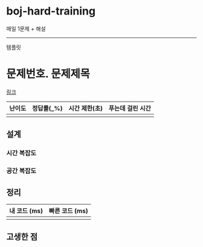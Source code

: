 # boj-hard-training
매일 1문제 + 해설

---

템플릿

# 문제번호. 문제제목

[링크](https://www.acmicpc.net/problem/문제번호)

| 난이도 | 정답률(\_%) | 시간 제한(초) | 푸는데 걸린 시간 |
| :----: | :---------: | :-----------: | :--------------: |
|        |             |               |                  |

## 설계

### 시간 복잡도

### 공간 복잡도

## 정리

| 내 코드 (ms) | 빠른 코드 (ms) |
| :----------: | :------------: |
|              |                |

## 고생한 점
